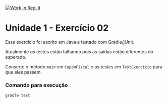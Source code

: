 [![Work in Repl.it](https://classroom.github.com/assets/work-in-replit-14baed9a392b3a25080506f3b7b6d57f295ec2978f6f33ec97e36a161684cbe9.svg)](https://classroom.github.com/online_ide?assignment_repo_id=3201267&assignment_repo_type=AssignmentRepo)
# Unidade 1 - Exercício 02
Esse exercício foi escrito em Java e testado com Gradle/jUnit.

Atualmente os testes estão falhando pois as saídas estão diferentes do esperado.

Conserte o método `main` em `CupomFiscal` e os testes em `TestExercicio` para que eles passem.

### Comando para execução
`gradle test`
